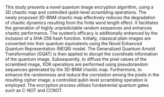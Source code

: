This study presents a novel quantum image encryption algorithm, using a
3D chaotic map and controlled qubit-level scrambling operations. The newly
proposed 3D-BNM chaotic map effectively reduces the degradation of chaotic
dynamics resulting from the finite word length effect. It facilitates the generation
of highly unpredictable random sequences and enhances chaotic performance.
The system’s efficacy is additionally enhanced by the inclusion of a SHA-256 hash
function. Initially, classical plain images are converted into their quantum equivalents
using the Novel Enhanced Quantum Representation (NEQR) model. The
Generalized Quantum Arnold Transformation (GQAT) is then applied to disrupt
the coordinate information of the quantum image. Subsequently, to diffuse the
pixel values of the scrambled image, XOR operations are performed using pseudorandom
sequences generated by the 3D-BNM chaotic map. Furthermore, to
enhance the randomness and reduce the correlation among the pixels in the resulting
cipher image, a controlled qubit-level scrambling operation is employed. The
encryption process utilizes fundamental quantum gates such as C-NOT and CCNOT.
